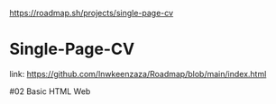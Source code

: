 
https://roadmap.sh/projects/single-page-cv

# Single-Page-CV
link: https://github.com/lnwkeenzaza/Roadmap/blob/main/index.html

#02 Basic HTML Web

